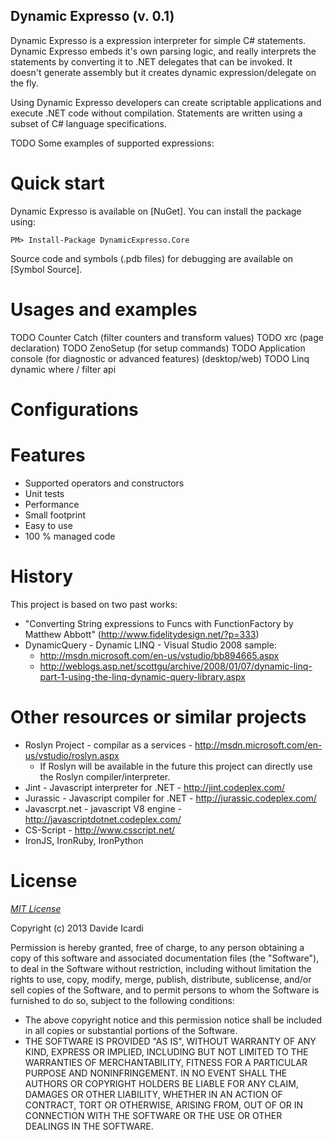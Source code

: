 ﻿
Dynamic Expresso (v. 0.1)
----------------

Dynamic Expresso is a expression interpreter for simple C# statements. 
Dynamic Expresso embeds it's own parsing logic, and really interprets the statements by converting it to .NET delegates that can be invoked. 
It doesn't generate assembly but it creates dynamic expression/delegate on the fly. 

Using Dynamic Expresso developers can create scriptable applications and execute .NET code without compilation. 
Statements are written using a subset of C# language specifications.

TODO Some examples of supported expressions:


Quick start
===========

Dynamic Expresso is available on [NuGet]. You can install the package using:

	PM> Install-Package DynamicExpresso.Core

Source code and symbols (.pdb files) for debugging are available on [Symbol Source].

Usages and examples
===================

TODO Counter Catch (filter counters and transform values)
TODO xrc (page declaration)
TODO ZenoSetup (for setup commands)
TODO Application console (for diagnostic or advanced features) (desktop/web)
TODO Linq dynamic where / filter api

Configurations
==============


Features
========

- Supported operators and constructors
- Unit tests
- Performance
- Small footprint
- Easy to use
- 100 % managed code



History
=======

This project is based on two past works:
- "Converting String expressions to Funcs with FunctionFactory by Matthew Abbott" (http://www.fidelitydesign.net/?p=333) 
- DynamicQuery - Dynamic LINQ - Visual Studio 2008 sample:
	- http://msdn.microsoft.com/en-us/vstudio/bb894665.aspx 
	- http://weblogs.asp.net/scottgu/archive/2008/01/07/dynamic-linq-part-1-using-the-linq-dynamic-query-library.aspx


Other resources or similar projects
===================================

- Roslyn Project - compilar as a services - http://msdn.microsoft.com/en-us/vstudio/roslyn.aspx
	- If Roslyn will be available in the future this project can directly use the Roslyn compiler/interpreter.
- Jint - Javascript interpreter for .NET - http://jint.codeplex.com/
- Jurassic - Javascript compiler for .NET - http://jurassic.codeplex.com/
- Javascrpt.net - javascript V8 engine - http://javascriptdotnet.codeplex.com/
- CS-Script - http://www.csscript.net/
- IronJS, IronRuby, IronPython


License
=======

*[MIT License]* 

Copyright (c) 2013 Davide Icardi

Permission is hereby granted, free of charge, to any person obtaining a copy of this software and associated documentation files (the "Software"), to deal in the Software without restriction, including without limitation the rights to use, copy, modify, merge, publish, distribute, sublicense, and/or sell copies of the Software, and to permit persons to whom the Software is furnished to do so, subject to the following conditions:
- The above copyright notice and this permission notice shall be included in all copies or substantial portions of the Software.
- THE SOFTWARE IS PROVIDED "AS IS", WITHOUT WARRANTY OF ANY KIND, EXPRESS OR IMPLIED, INCLUDING BUT NOT LIMITED TO THE WARRANTIES OF MERCHANTABILITY, FITNESS FOR A PARTICULAR PURPOSE AND NONINFRINGEMENT. IN NO EVENT SHALL THE AUTHORS OR COPYRIGHT HOLDERS BE LIABLE FOR ANY CLAIM, DAMAGES OR OTHER LIABILITY, WHETHER IN AN ACTION OF CONTRACT, TORT OR OTHERWISE, ARISING FROM, OUT OF OR IN CONNECTION WITH THE SOFTWARE OR THE USE OR OTHER DEALINGS IN THE SOFTWARE.



[MIT License]: http://opensource.org/licenses/mit-license.php
